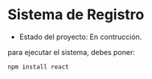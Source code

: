 <h1> Sistema de Registro</h1>

- Estado del proyecto: En contrucción.

para ejecutar el sistema, debes poner: 

```npm install react```
